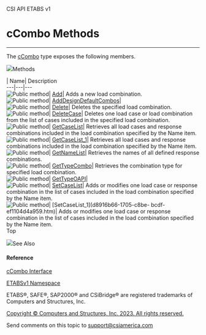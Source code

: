 ﻿

CSI API ETABS v1

# cCombo Methods  
  
---  
  
The [cCombo](8c1d1b19-f7ba-858c-25b3-5986a0d9cbb8.htm) type exposes the
following members.

![](../icons/SectionExpanded.png)Methods

| Name| Description  
---|---|---  
![Public method](../icons/pubmethod.gif)|
[Add](a709a568-c718-34d2-34dd-3733e8d1c557.htm)|  Adds a new load combination.  
![Public method](../icons/pubmethod.gif)|
[AddDesignDefaultCombos](8e66f9a6-58b9-f13e-86e3-c75bd2e74701.htm)|  
![Public method](../icons/pubmethod.gif)|
[Delete](72196c83-36bb-5a07-431e-a018f4e0de9a.htm)|  Deletes the specified
load combination.  
![Public method](../icons/pubmethod.gif)|
[DeleteCase](f32f05ff-f188-83ad-73fd-4d215c5c3b52.htm)|  Deletes one load case
or load combination from the list of cases included in the specified load
combination.  
![Public method](../icons/pubmethod.gif)|
[GetCaseList](b730838d-9040-2b9e-dc16-ea8acac60325.htm)|  Retrieves all load
cases and response combinations included in the load combination specified by
the Name item.  
![Public method](../icons/pubmethod.gif)|
[GetCaseList_1](bfa3a317-c450-7776-09e9-05f14a2df7f5.htm)|  Retrieves all load
cases and response combinations included in the load combination specified by
the Name item.  
![Public method](../icons/pubmethod.gif)|
[GetNameList](deb0f8fc-5299-e233-3747-9d051a0a31f8.htm)|  Retrieves the names
of all defined response combinations.  
![Public method](../icons/pubmethod.gif)|
[GetTypeCombo](f8046636-92a5-0c11-14a1-90bc006c4c7a.htm)|  Retrieves the
combination type for specified load combination.  
![Public method](../icons/pubmethod.gif)|
[GetTypeOAPI](a2eb25a7-77f9-f4ff-25af-8ef51f3c06ac.htm)|  
![Public method](../icons/pubmethod.gif)|
[SetCaseList](1e0b79da-c352-43f5-11aa-570a850ea0c0.htm)|  Adds or modifies one
load case or response combination in the list of cases included in the load
combination specified by the Name item.  
![Public method](../icons/pubmethod.gif)| [SetCaseList_1](d8916b66-1705-c8be-
bcdf-ef1104d4a959.htm)|  Adds or modifies one load case or response
combination in the list of cases included in the load combination specified by
the Name item.  
Top

![](../icons/SectionExpanded.png)See Also

#### Reference

[cCombo Interface](8c1d1b19-f7ba-858c-25b3-5986a0d9cbb8.htm)

[ETABSv1 Namespace](2780f1b8-2033-5289-2298-1cdb2a7508d9.htm)

ETABS®, SAFE®, SAP2000® and CSiBridge® are registered trademarks of Computers
and Structures, Inc.  

[Copyright © Computers and Structures, Inc. 2023. All rights
reserved.](http://www.csiamerica.com)

Send comments on this topic to
[support@csiamerica.com](mailto:support%40csiamerica.com?Subject=CSI%20API%20ETABS%20v1)

